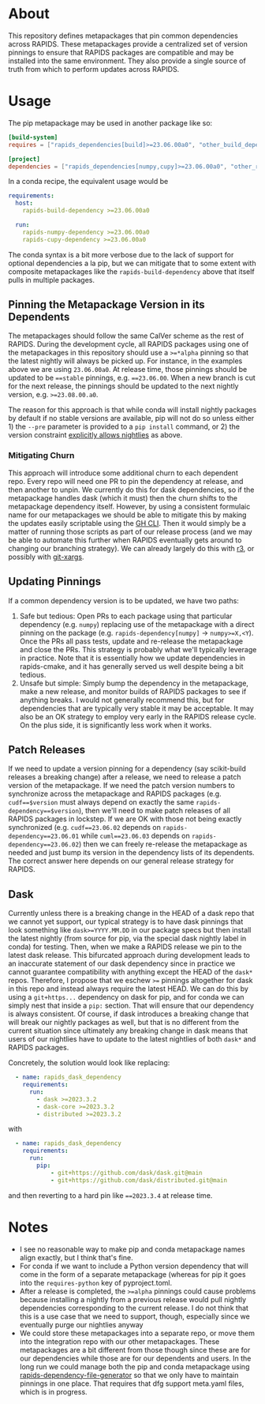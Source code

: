 # About

This repository defines metapackages that pin common dependencies across RAPIDS.
These metapackages provide a centralized set of version pinnings to ensure that RAPIDS packages are compatible and may be installed into the same environment.
They also provide a single source of truth from which to perform updates across RAPIDS.

# Usage

The pip metapackage may be used in another package like so:
```toml
[build-system]
requires = ["rapids_dependencies[build]>=23.06.00a0", "other_build_dependency"]

[project]
dependencies = ["rapids_dependencies[numpy,cupy]>=23.06.00a0", "other_run_dependency"]
```

In a conda recipe, the equivalent usage would be

```yaml
requirements:
  host:
    rapids-build-dependency >=23.06.00a0

  run:
    rapids-numpy-dependency >=23.06.00a0
    rapids-cupy-dependency >=23.06.00a0
```

The conda syntax is a bit more verbose due to the lack of support for optional dependencies a la pip, but we can mitigate that to some extent with composite metapackages like the `rapids-build-dependency` above that itself pulls in multiple packages.

## Pinning the Metapackage Version in its Dependents

The metapackages should follow the same CalVer scheme as the rest of RAPIDS.
During the development cycle, all RAPIDS packages using one of the metapackages in this repository should use a `>=*alpha` pinning so that the latest nightly will always be picked up.
For instance, in the examples above we are using `23.06.00a0`.
At release time, those pinnings should be updated to be `==stable` pinnings, e.g. `==23.06.00`.
When a new branch is cut for the next release, the pinnings should be updated to the next nightly version, e.g. `>=23.08.00.a0`.

The reason for this approach is that while conda will install nightly packages by default if no stable versions are available, pip will not do so unless either 1) the `--pre` parameter is provided to a `pip install` command, or 2) the version constraint [explicitly allows nightlies](https://pip.pypa.io/en/stable/cli/pip_install/#pre-release-versions) as above.

### Mitigating Churn

This approach will introduce some additional churn to each dependent repo.
Every repo will need one PR to pin the dependency at release, and then another to unpin.
We currently do this for dask dependencies, so if the metapackage handles dask (which it must) then the churn shifts to the metapackage dependency itself.
However, by using a consistent formulaic name for our metapackages we should be able to mitigate this by making the updates easily scriptable using the [GH CLI](https://cli.github.com/).
Then it would simply be a matter of running those scripts as part of our release process (and we may be able to automate this further when RAPIDS eventually gets around to changing our branching strategy).
We can already largely do this with [r3](https://github.com/ajschmidt8/r3/), or possibly with [git-xargs](https://github.com/gruntwork-io/git-xargs).

## Updating Pinnings

If a common dependency version is to be updated, we have two paths:

1. Safe but tedious: Open PRs to each package using that particular dependency (e.g. `numpy`) replacing use of the metapackage with a direct pinning on the package (e.g. `rapids-dependency[numpy]` -> `numpy>=X,<Y`). Once the PRs all pass tests, update and re-release the metapackage and close the PRs. This strategy is probably what we'll typically leverage in practice. Note that it is essentially how we update dependencies in rapids-cmake, and it has generally served us well despite being a bit tedious.
2. Unsafe but simple: Simply bump the dependency in the metapackage, make a new release, and monitor builds of RAPIDS packages to see if anything breaks. I would not generally recommend this, but for dependencies that are typically very stable it may be acceptable. It may also be an OK strategy to employ very early in the RAPIDS release cycle. On the plus side, it is significantly less work when it works.

## Patch Releases

If we need to update a version pinning for a dependency (say scikit-build releases a breaking change) after a release, we need to release a patch version of the metapackage.
If we need the patch version numbers to synchronize across the metapackage and RAPIDS packages (e.g. `cudf==$version` must always depend on exactly the same `rapids-dependency==$version`), then we'll need to make patch releases of all RAPIDS packages in lockstep.
If we are OK with those not being exactly synchronized (e.g. `cudf==23.06.02` depends on `rapids-dependency==23.06.01` while `cuml==23.06.03` depends on `rapids-dependency==23.06.02`) then we can freely re-release the metapackage as needed and just bump its version in the dependency lists of its dependents.
The correct answer here depends on our general release strategy for RAPIDS.

## Dask

Currently unless there is a breaking change in the HEAD of a dask repo that we cannot yet support, our typical strategy is to have dask pinnings that look something like `dask>=YYYY.MM.DD` in our package specs but then install the latest nightly (from source for pip, via the special dask nightly label in conda) for testing.
Then, when we make a RAPIDS release we pin to the latest dask release.
This bifurcated approach during development leads to an inaccurate statement of our dask dependency since in practice we cannot guarantee compatibility with anything except the HEAD of the `dask*` repos.
Therefore, I propose that we eschew `>=` pinnings altogether for dask in this repo and instead always require the latest HEAD.
We can do this by using a `git+https...` dependency on dask for pip, and for conda we can simply nest that inside a `pip:` section.
That will ensure that our dependency is always consistent.
Of course, if dask introduces a breaking change that will break our nightly packages as well, but that is no different from the current situation since ultimately any breaking change in dask means that users of our nightlies have to update to the latest nightlies of both `dask*` and RAPIDS packages.

Concretely, the solution would look like replacing:
```yaml
  - name: rapids_dask_dependency
    requirements:
      run:
        - dask >=2023.3.2
        - dask-core >=2023.3.2
        - distributed >=2023.3.2
```
with 
```yaml
  - name: rapids_dask_dependency
    requirements:
      run:
        pip:
            - git+https://github.com/dask/dask.git@main
            - git+https://github.com/dask/distributed.git@main
```
and then reverting to a hard pin like `==2023.3.4` at release time.

# Notes

- I see no reasonable way to make pip and conda metapackage names align exactly, but I think that's fine.
- For conda if we want to include a Python version dependency that will come in the form of a separate metapackage (whereas for pip it goes into the `requires-python` key of pyproject.toml.
- After a release is completed, the `>=alpha` pinnings could cause problems because installing a nightly from a previous release would pull nightly dependencies corresponding to the current release. I do not think that this is a use case that we need to support, though, especially since we eventually purge our nightlies anyway
- We could store these metapackages into a separate repo, or move them into the integration repo with our other metapackages. These metapackages are a bit different from those though since these are for our dependencies while those are for our dependents and users.
In the long run we could manage both the pip and conda metapackage using [rapids-dependency-file-generator](https://pypi.org/project/rapids-dependency-file-generator/) so that we only have to maintain pinnings in one place. That requires that dfg support meta.yaml files, which is in progress.
